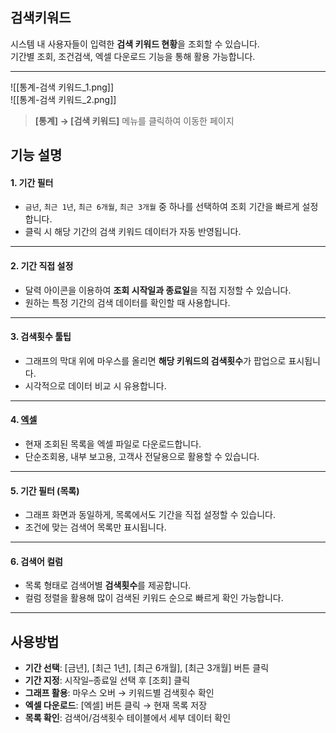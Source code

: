 ## 검색키워드  
시스템 내 사용자들이 입력한 **검색 키워드 현황**을 조회할 수 있습니다.  
기간별 조회, 조건검색, 엑셀 다운로드 기능을 통해 활용 가능합니다.  

***  
![[통계-검색 키워드_1.png]]  
![[통계-검색 키워드_2.png]]
> **[통계] → [검색 키워드]** 메뉴를 클릭하여 이동한 페이지  

## 기능 설명  

#### 1. 기간 필터  
- `금년`, `최근 1년`, `최근 6개월`, `최근 3개월` 중 하나를 선택하여 조회 기간을 빠르게 설정합니다.  
- 클릭 시 해당 기간의 검색 키워드 데이터가 자동 반영됩니다.  

***  
#### 2. 기간 직접 설정  
- 달력 아이콘을 이용하여 **조회 시작일과 종료일**을 직접 지정할 수 있습니다.  
- 원하는 특정 기간의 검색 데이터를 확인할 때 사용합니다.  

***  
#### 3. 검색횟수 툴팁  
- 그래프의 막대 위에 마우스를 올리면 **해당 키워드의 검색횟수**가 팝업으로 표시됩니다.  
- 시각적으로 데이터 비교 시 유용합니다.  

***  
#### 4. [엑셀](엑셀.md)
- 현재 조회된 목록을 엑셀 파일로 다운로드합니다.  
- 단순조회용, 내부 보고용, 고객사 전달용으로 활용할 수 있습니다.  

***  
#### 5. 기간 필터 (목록)  
- 그래프 화면과 동일하게, 목록에서도 기간을 직접 설정할 수 있습니다.  
- 조건에 맞는 검색어 목록만 표시됩니다.  

***  
#### 6. 검색어 컬럼  
- 목록 형태로 검색어별 **검색횟수**를 제공합니다.  
- 컬럼 정렬을 활용해 많이 검색된 키워드 순으로 빠르게 확인 가능합니다.  

***  

## 사용방법  
- **기간 선택**: [금년], [최근 1년], [최근 6개월], [최근 3개월] 버튼 클릭  
- **기간 지정**: 시작일–종료일 선택 후 [조회] 클릭  
- **그래프 활용**: 마우스 오버 → 키워드별 검색횟수 확인  
- **엑셀 다운로드**: [엑셀] 버튼 클릭 → 현재 목록 저장  
- **목록 확인**: 검색어/검색횟수 테이블에서 세부 데이터 확인  
